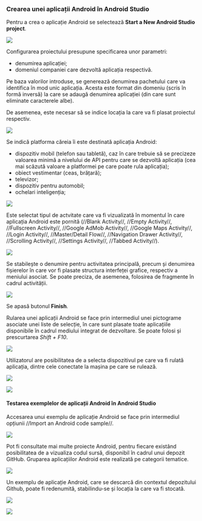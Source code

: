 ### Crearea unei aplicații Android în Android Studio 

Pentru a crea o aplicație Android se selectează **Start a New Android
Studio project**.

![](images/android_studio_project01.png)


Configurarea proiectului presupune specificarea unor parametri:

* denumirea aplicației;
* domeniul companiei care dezvoltă aplicația respectivă.

Pe baza valorilor introduse, se generează denumirea pachetului care va
identifica în mod unic aplicația. Acesta este format din domeniu (scris
în formă inversă) la care se adaugă denumirea aplicației (din care sunt
eliminate caracterele albe).

De asemenea, este necesar să se indice locația la care va fi plasat
proiectul respectiv.

![](images/android_studio_project02.png)

Se indică platforma căreia îi este destinată aplicația Android:

* dispozitiv mobil (telefon sau tabletă), caz în care trebuie să se precizeze valoarea minimă a nivelului de API pentru care se dezvoltă aplicația (cea mai scăzută valoare a platformei pe care poate rula aplicația);
* obiect vestimentar (ceas, brățară);
* televizor;
* dispozitiv pentru automobil;
* ochelari inteligenția;

![](images/android_studio_project03.png)

Este selectat tipul de actvitate care va fi vizualizată în momentul în
care aplicația Android este pornită (//Blank Activity//, //Empty
Activity//, //Fullscreen Activity//, //Google AdMob Activity//, //Google
Maps Activity//, //Login Activity//, //Master/Detail Flow//,
//Navigation Drawer Activity//, //Scrolling Activity//, //Settings
Activity//, //Tabbed Activity//).

![](images/android_studio_project04.png)

Se stabilește o denumire pentru activitatea principală, precum și
denumirea fișierelor în care vor fi plasate structura interfeței
grafice, respectiv a meniului asociat. Se poate preciza, de asemenea,
folosirea de fragmente în cadrul activității.

![](images/android_studio_project05.png)

Se apasă butonul **Finish**.

Rularea unei aplicații Android se face prin intermediul unei pictograme
asociate unei liste de selecție, în care sunt plasate toate aplicațiile
disponibile în cadrul mediului integrat de dezvoltare. Se poate folosi
și prescurtarea *Shift + F10*.

![](images/android_studio_project06.png)

Utilizatorul are posibilitatea de a selecta dispozitivul pe care va fi
rulată aplicația, dintre cele conectate la mașina pe care se rulează.

![](images/android_studio_project07.png)

![](images/android_studio_project08.png)

#### Testarea exemplelor de aplicații Android în Android Studio

Accesarea unui exemplu de aplicație Android se face prin intermediul
opțiunii //Import an Android code sample//.

![](images/android_studio_sample_project01.png)

Pot fi consultate mai multe proiecte Android, pentru fiecare existând
posibilitatea de a vizualiza codul sursă, disponibil în cadrul unui
depozit GitHub. Gruparea aplicațiilor Android este realizată pe
categorii tematice.

![](images/android_studio_sample_project02.png)

Un exemplu de aplicație Android, care se descarcă din contextul
depozitului Github, poate fi redenumită, stabilindu-se și locația la
care va fi stocată.

![](images/android_studio_sample_project03.png)

![](images/android_studio_sample_project04.png)